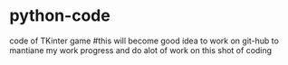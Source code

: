# python-code
code of TKinter game 
#this will become good idea to work on git-hub to mantiane my work  progress and do alot of work on this shot of coding
